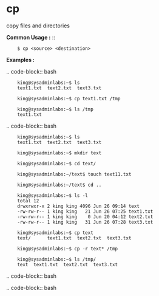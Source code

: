 # cp

copy files and directories 


**Common Usage :**  ::

		$ cp <source> <destination>

		
**Examples :**

.. code-block:: bash

		king@sysadminlabs:~$ ls
		text1.txt  text2.txt  text3.txt
		
		king@sysadminlabs:~$ cp text1.txt /tmp
		
		king@sysadminlabs:~$ ls /tmp
		text1.txt
		
		

.. code-block:: bash

		king@sysadminlabs:~$ ls
		text1.txt  text2.txt  text3.txt
		
		king@sysadminlabs:~$ mkdir text
		
		king@sysadminlabs:~$ cd text/
		
		king@sysadminlabs:~/text$ touch text11.txt
		
		king@sysadminlabs:~/text$ cd ..
		
		king@sysadminlabs:~$ ls -l
		total 12
		drwxrwxr-x 2 king king 4096 Jun 26 09:14 text
		-rw-rw-r-- 1 king king   21 Jun 26 07:25 text1.txt
		-rw-rw-r-- 1 king king    0 Jun 20 04:12 text2.txt
		-rw-rw-r-- 1 king king   31 Jun 26 07:28 text3.txt
		
		king@sysadminlabs:~$ cp text
		text/      text1.txt  text2.txt  text3.txt
		
		king@sysadminlabs:~$ cp -r text* /tmp
		
		king@sysadminlabs:~$ ls /tmp/
		text  text1.txt  text2.txt  text3.txt

.. code-block:: bash

.. code-block:: bash

